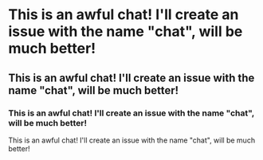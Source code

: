 # This is an awful chat! I'll create an issue with the name "chat", will be much better!
## This is an awful chat! I'll create an issue with the name "chat", will be much better!
### This is an awful chat! I'll create an issue with the name "chat", will be much better!
This is an awful chat! I'll create an issue with the name "chat", will be much better!
